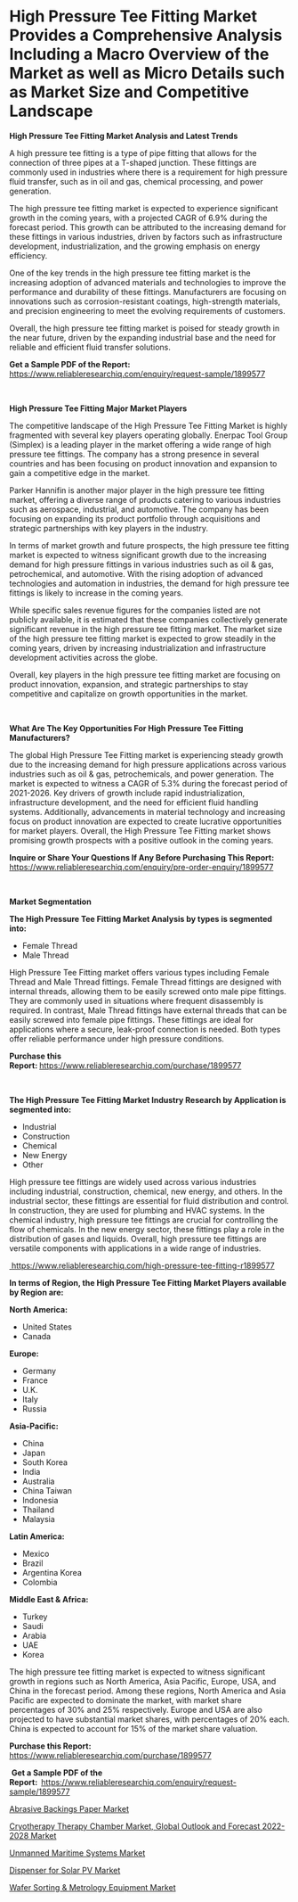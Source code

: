 <p><h1>High Pressure Tee Fitting Market Provides a Comprehensive Analysis Including a Macro Overview of the Market as well as Micro Details such as Market Size and Competitive Landscape</h1></p><p><strong>High Pressure Tee Fitting Market Analysis and Latest Trends</strong></p>
<p><p>A high pressure tee fitting is a type of pipe fitting that allows for the connection of three pipes at a T-shaped junction. These fittings are commonly used in industries where there is a requirement for high pressure fluid transfer, such as in oil and gas, chemical processing, and power generation.</p><p>The high pressure tee fitting market is expected to experience significant growth in the coming years, with a projected CAGR of 6.9% during the forecast period. This growth can be attributed to the increasing demand for these fittings in various industries, driven by factors such as infrastructure development, industrialization, and the growing emphasis on energy efficiency.</p><p>One of the key trends in the high pressure tee fitting market is the increasing adoption of advanced materials and technologies to improve the performance and durability of these fittings. Manufacturers are focusing on innovations such as corrosion-resistant coatings, high-strength materials, and precision engineering to meet the evolving requirements of customers.</p><p>Overall, the high pressure tee fitting market is poised for steady growth in the near future, driven by the expanding industrial base and the need for reliable and efficient fluid transfer solutions.</p></p>
<p><strong>Get a Sample PDF of the Report:&nbsp;</strong> <a href="https://www.reliableresearchiq.com/enquiry/request-sample/1899577">https://www.reliableresearchiq.com/enquiry/request-sample/1899577</a></p>
<p>&nbsp;</p>
<p><strong>High Pressure Tee Fitting Major Market Players</strong></p>
<p><p>The competitive landscape of the High Pressure Tee Fitting Market is highly fragmented with several key players operating globally. Enerpac Tool Group (Simplex) is a leading player in the market offering a wide range of high pressure tee fittings. The company has a strong presence in several countries and has been focusing on product innovation and expansion to gain a competitive edge in the market.</p><p>Parker Hannifin is another major player in the high pressure tee fitting market, offering a diverse range of products catering to various industries such as aerospace, industrial, and automotive. The company has been focusing on expanding its product portfolio through acquisitions and strategic partnerships with key players in the industry.</p><p>In terms of market growth and future prospects, the high pressure tee fitting market is expected to witness significant growth due to the increasing demand for high pressure fittings in various industries such as oil & gas, petrochemical, and automotive. With the rising adoption of advanced technologies and automation in industries, the demand for high pressure tee fittings is likely to increase in the coming years.</p><p>While specific sales revenue figures for the companies listed are not publicly available, it is estimated that these companies collectively generate significant revenue in the high pressure tee fitting market. The market size of the high pressure tee fitting market is expected to grow steadily in the coming years, driven by increasing industrialization and infrastructure development activities across the globe.</p><p>Overall, key players in the high pressure tee fitting market are focusing on product innovation, expansion, and strategic partnerships to stay competitive and capitalize on growth opportunities in the market.</p></p>
<p>&nbsp;</p>
<p><strong>What Are The Key Opportunities For High Pressure Tee Fitting Manufacturers?</strong></p>
<p><p>The global High Pressure Tee Fitting market is experiencing steady growth due to the increasing demand for high pressure applications across various industries such as oil & gas, petrochemicals, and power generation. The market is expected to witness a CAGR of 5.3% during the forecast period of 2021-2026. Key drivers of growth include rapid industrialization, infrastructure development, and the need for efficient fluid handling systems. Additionally, advancements in material technology and increasing focus on product innovation are expected to create lucrative opportunities for market players. Overall, the High Pressure Tee Fitting market shows promising growth prospects with a positive outlook in the coming years.</p></p>
<p><strong>Inquire or Share Your Questions If Any Before Purchasing This Report:</strong> <a href="https://www.reliableresearchiq.com/enquiry/pre-order-enquiry/1899577">https://www.reliableresearchiq.com/enquiry/pre-order-enquiry/1899577</a></p>
<p>&nbsp;</p>
<p><strong>Market Segmentation</strong></p>
<p><strong>The High Pressure Tee Fitting Market Analysis by types is segmented into:</strong></p>
<p><ul><li>Female Thread</li><li>Male Thread</li></ul></p>
<p><p>High Pressure Tee Fitting market offers various types including Female Thread and Male Thread fittings. Female Thread fittings are designed with internal threads, allowing them to be easily screwed onto male pipe fittings. They are commonly used in situations where frequent disassembly is required. In contrast, Male Thread fittings have external threads that can be easily screwed into female pipe fittings. These fittings are ideal for applications where a secure, leak-proof connection is needed. Both types offer reliable performance under high pressure conditions.</p></p>
<p><strong>Purchase this Report:&nbsp;</strong><a href="https://www.reliableresearchiq.com/purchase/1899577">https://www.reliableresearchiq.com/purchase/1899577</a></p>
<p>&nbsp;</p>
<p><strong>The High Pressure Tee Fitting Market Industry Research by Application is segmented into:</strong></p>
<p><ul><li>Industrial</li><li>Construction</li><li>Chemical</li><li>New Energy</li><li>Other</li></ul></p>
<p><p>High pressure tee fittings are widely used across various industries including industrial, construction, chemical, new energy, and others. In the industrial sector, these fittings are essential for fluid distribution and control. In construction, they are used for plumbing and HVAC systems. In the chemical industry, high pressure tee fittings are crucial for controlling the flow of chemicals. In the new energy sector, these fittings play a role in the distribution of gases and liquids. Overall, high pressure tee fittings are versatile components with applications in a wide range of industries.</p></p>
<p><a href="https://www.reliableresearchiq.com/high-pressure-tee-fitting-r1899577">&nbsp;https://www.reliableresearchiq.com/high-pressure-tee-fitting-r1899577</a></p>
<p><strong>In terms of Region, the High Pressure Tee Fitting Market Players available by Region are:</strong></p>
<p>
    <p> <strong> North America: </strong>
        <ul>
            <li>United States</li>
            <li>Canada</li>
        </ul>
        </p> 
    <p> <strong> Europe: </strong>
        <ul>
            <li>Germany</li>
            <li>France</li>
            <li>U.K.</li>
            <li>Italy</li>
            <li>Russia</li>
        </ul>
        </p> 
    <p> <strong> Asia-Pacific: </strong>
        <ul>
            <li>China</li>
            <li>Japan</li>
            <li>South Korea</li>
            <li>India</li>
            <li>Australia</li>
            <li>China Taiwan</li>
            <li>Indonesia</li>
            <li>Thailand</li>
            <li>Malaysia</li>
        </ul>
        </p> 
    <p> <strong> Latin America: </strong>
        <ul>
            <li>Mexico</li>
            <li>Brazil</li>
            <li>Argentina Korea</li>
            <li>Colombia</li>
        </ul>
        </p> 
    <p> <strong> Middle East & Africa: </strong>
        <ul>
            <li>Turkey</li>
            <li>Saudi</li>
            <li>Arabia</li>
            <li>UAE</li>
            <li>Korea</li>
        </ul>
    </p>
    </p>
<p><p>The high pressure tee fitting market is expected to witness significant growth in regions such as North America, Asia Pacific, Europe, USA, and China in the forecast period. Among these regions, North America and Asia Pacific are expected to dominate the market, with market share percentages of 30% and 25% respectively. Europe and USA are also projected to have substantial market shares, with percentages of 20% each. China is expected to account for 15% of the market share valuation.</p></p>
<p><strong>Purchase this Report: </strong><a href="https://www.reliableresearchiq.com/purchase/1899577">https://www.reliableresearchiq.com/purchase/1899577</a></p>
<p>&nbsp;<strong>Get a Sample PDF of the Report:&nbsp;&nbsp;</strong><a href="https://www.reliableresearchiq.com/enquiry/request-sample/1899577">https://www.reliableresearchiq.com/enquiry/request-sample/1899577</a></p>
<p><strong></strong></p>
<p><p><a href="https://www.linkedin.com/pulse/abrasive-backings-paper-market-global-insights-sales-trends-oha9f?trackingId=f4g9ckyaSX%2BUU58c39D0cw%3D%3D">Abrasive Backings Paper Market</a></p><p><a href="https://www.linkedin.com/pulse/cryotherapy-therapy-chamber-market-global-outlook-forecast-2022-2028-cv1yf?trackingId=M0JJIGmmRRq3CPz6wOQX5w%3D%3D">Cryotherapy Therapy Chamber Market, Global Outlook and Forecast 2022-2028 Market</a></p><p><a href="https://www.linkedin.com/pulse/unmanned-maritime-systems-market-global-regional-analysis-yunue?trackingId=BjK1F7WURRquA2SwcKLNWA%3D%3D">Unmanned Maritime Systems Market</a></p><p><a href="https://github.com/msLonKoss78/Market-Research-Report-List-1/blob/main/dispenser-for-solar-pv-market.md">Dispenser for Solar PV Market</a></p><p><a href="https://github.com/lairestrong/Market-Research-Report-List-1/blob/main/wafer-sorting-metrology-equipment-market.md">Wafer Sorting & Metrology Equipment Market</a></p></p>